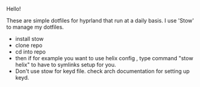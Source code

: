 Hello!

These are simple dotfiles for hyprland that run at a daily basis.
I use 'Stow' to manage my dotfiles.
- install stow
- clone repo
- cd into repo
- then if for example you want to use helix config , type command "stow helix"
  to have to symlinks setup for you.
- Don't use stow for keyd file.
 check arch documentation for setting up keyd.
